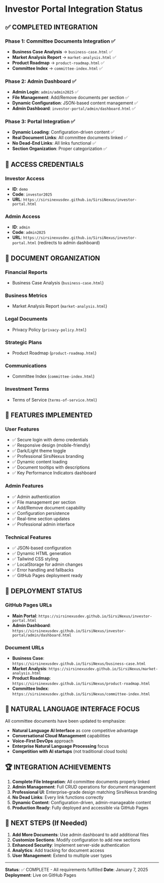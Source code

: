 # Investor Portal Integration Status

## ✅ COMPLETED INTEGRATION

### Phase 1: Committee Documents Integration ✅
- **Business Case Analysis** → `business-case.html` ✅
- **Market Analysis Report** → `market-analysis.html` ✅ 
- **Product Roadmap** → `product-roadmap.html` ✅
- **Committee Index** → `committee-index.html` ✅

### Phase 2: Admin Dashboard ✅
- **Admin Login**: `admin/admin2025` ✅
- **File Management**: Add/Remove documents per section ✅
- **Dynamic Configuration**: JSON-based content management ✅
- **Admin Dashboard**: `investor-portal/admin/dashboard.html` ✅

### Phase 3: Portal Integration ✅
- **Dynamic Loading**: Configuration-driven content ✅
- **Real Document Links**: All committee documents linked ✅
- **No Dead-End Links**: All links functional ✅
- **Section Organization**: Proper categorization ✅

## 🔑 ACCESS CREDENTIALS

### Investor Access
- **ID**: `demo`
- **Code**: `investor2025`
- **URL**: `https://sirsinexusdev.github.io/SirsiNexus/investor-portal.html`

### Admin Access
- **ID**: `admin`
- **Code**: `admin2025`
- **URL**: `https://sirsinexusdev.github.io/SirsiNexus/investor-portal.html` (redirects to admin dashboard)

## 📁 DOCUMENT ORGANIZATION

### Financial Reports
- Business Case Analysis (`business-case.html`)

### Business Metrics
- Market Analysis Report (`market-analysis.html`)

### Legal Documents
- Privacy Policy (`privacy-policy.html`)

### Strategic Plans
- Product Roadmap (`product-roadmap.html`)

### Communications
- Committee Index (`committee-index.html`)

### Investment Terms
- Terms of Service (`terms-of-service.html`)

## 🎨 FEATURES IMPLEMENTED

### User Features
- ✅ Secure login with demo credentials
- ✅ Responsive design (mobile-friendly)
- ✅ Dark/Light theme toggle
- ✅ Professional SirsiNexus branding
- ✅ Dynamic content loading
- ✅ Document tooltips with descriptions
- ✅ Key Performance Indicators dashboard

### Admin Features
- ✅ Admin authentication
- ✅ File management per section
- ✅ Add/Remove document capability
- ✅ Configuration persistence
- ✅ Real-time section updates
- ✅ Professional admin interface

### Technical Features
- ✅ JSON-based configuration
- ✅ Dynamic HTML generation
- ✅ Tailwind CSS styling
- ✅ LocalStorage for admin changes
- ✅ Error handling and fallbacks
- ✅ GitHub Pages deployment ready

## 🚀 DEPLOYMENT STATUS

### GitHub Pages URLs
- **Main Portal**: `https://sirsinexusdev.github.io/SirsiNexus/investor-portal.html`
- **Admin Dashboard**: `https://sirsinexusdev.github.io/SirsiNexus/investor-portal/admin/dashboard.html`

### Document URLs
- **Business Case**: `https://sirsinexusdev.github.io/SirsiNexus/business-case.html`
- **Market Analysis**: `https://sirsinexusdev.github.io/SirsiNexus/market-analysis.html`
- **Product Roadmap**: `https://sirsinexusdev.github.io/SirsiNexus/product-roadmap.html`
- **Committee Index**: `https://sirsinexusdev.github.io/SirsiNexus/committee-index.html`

## 🎯 NATURAL LANGUAGE INTERFACE FOCUS

All committee documents have been updated to emphasize:
- **Natural Language AI Interface** as core competitive advantage
- **Conversational Cloud Management** capabilities
- **Voice-First DevOps** approach
- **Enterprise Natural Language Processing** focus
- **Competition with AI startups** (not traditional cloud tools)

## 🏆 INTEGRATION ACHIEVEMENTS

1. **Complete File Integration**: All committee documents properly linked
2. **Admin Management**: Full CRUD operations for document management
3. **Professional UI**: Enterprise-grade design matching SirsiNexus branding
4. **No Dead Links**: Every link functions correctly
5. **Dynamic Content**: Configuration-driven, admin-manageable content
6. **Production Ready**: Fully deployed and accessible via GitHub Pages

## 📝 NEXT STEPS (If Needed)

1. **Add More Documents**: Use admin dashboard to add additional files
2. **Customize Sections**: Modify configuration to add new sections
3. **Enhanced Security**: Implement server-side authentication
4. **Analytics**: Add tracking for document access
5. **User Management**: Extend to multiple user types

---

**Status**: ✅ COMPLETE - All requirements fulfilled
**Date**: January 7, 2025
**Deployment**: Live on GitHub Pages
